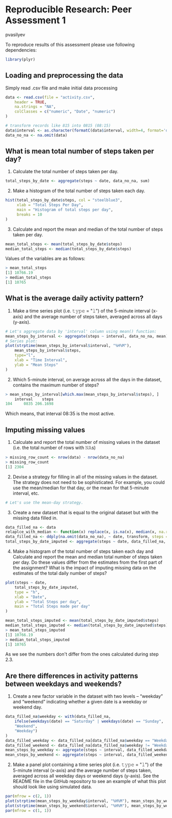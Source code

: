 # Reproducible Research: Peer Assessment 1
pvasilyev  

To reproduce results of this assessment please use following dependencies:
```r
library(plyr)
```

## Loading and preprocessing the data

Simply read .csv file and make initial data processing
```r
data <- read.csv(file = "activity.csv", 
    header = TRUE, 
    na.strings = "NA", 
    colClasses = c("numeric", "Date", "numeric")
)

# transform records like 815 into 0815 (08:15)
data$interval <- as.character(formatC(data$interval, width=4, format='d', digits=2, flag='0'))
data_no_na <- na.omit(data)
```


## What is mean total number of steps taken per day?

1. Calculate the total number of steps taken per day.
```r
total_steps_by_date <- aggregate(steps ~ date, data_no_na, sum)
```
2. Make a histogram of the total number of steps taken each day.
```r
hist(total_steps_by_date$steps, col = "steelblue3", 
     xlab = "Total Steps Per Day", 
     main = "Histogram of total steps per day", 
     breaks = 10
)
```
3. Calculate and report the mean and median of the total number of steps taken per day.
```r
mean_total_steps <- mean(total_steps_by_date$steps)
median_total_steps <- median(total_steps_by_date$steps)
```
Values of the variables are as follows:
```r
> mean_total_steps
[1] 10766.19
> median_total_steps
[1] 10765
```


## What is the average daily activity pattern?

1. Make a time series plot (i.e. 𝚝𝚢𝚙𝚎 = "𝚕") of the 5-minute interval (x-axis) and the average number of steps taken, averaged across all days (y-axis).
```r
# Let's aggregate data by 'interval' column using mean() function:
mean_steps_by_interval <- aggregate(steps ~ interval, data_no_na, mean)
# Series plot:
plot(strptime(mean_steps_by_interval$interval, "%H%M"), 
    mean_steps_by_interval$steps, 
    type="l", 
    xlab = "Time Interval", 
    ylab = "Mean Steps"
)
```
2. Which 5-minute interval, on average across all the days in the dataset, contains the maximum number of steps?
```r
> mean_steps_by_interval[which.max(mean_steps_by_interval$steps), ]
    interval    steps
104     0835 206.1698
```
Which means, that interval 08:35 is the most active.

## Imputing missing values

1. Calculate and report the total number of missing values in the dataset (i.e. the total number of rows with 𝙽𝙰s)
```r
> missing_row_count <- nrow(data) - nrow(data_no_na)
> missing_row_count
[1] 2304
```
2. Devise a strategy for filling in all of the missing values in the dataset. The strategy does not need to be sophisticated. For example, you could use the mean/median for that day, or the mean for that 5-minute interval, etc.
```r
# Let's use the mean-day strategy.
```
3. Create a new dataset that is equal to the original dataset but with the missing data filled in.
```r
data_filled_na <- data
relaplce_with_median <- function(x) replace(x, is.na(x), median(x, na.rm = TRUE))
data_filled_na <- ddply(na.omit(data_no_na), ~ date, transform, steps = relaplce_with_median(steps))
total_steps_by_date_imputed <- aggregate(steps ~ date, data_filled_na, sum)
```
4. Make a histogram of the total number of steps taken each day and Calculate and report the mean and median total number of steps taken per day. Do these values differ from the estimates from the first part of the assignment? What is the impact of imputing missing data on the estimates of the total daily number of steps?
```r
plot(steps ~ date, 
    total_steps_by_date_imputed, 
    type = "h", 
    xlab = "Date", 
    ylab = "Total Steps per day", 
    main = "Total Steps made per day"
)

mean_total_steps_imputed <- mean(total_steps_by_date_imputed$steps)
median_total_steps_imputed <- median(total_steps_by_date_imputed$steps)
> mean_total_steps_imputed
[1] 10766.19
> median_total_steps_imputed
[1] 10765
```
As we see the numbers don't differ from the ones calculated during step 2.3.


## Are there differences in activity patterns between weekdays and weekends?

1. Create a new factor variable in the dataset with two levels – “weekday” and “weekend” indicating whether a given date is a weekday or weekend day.
```r
data_filled_na$weekday <- with(data_filled_na, 
    ifelse(weekdays(date) == "Saturday" | weekdays(date) == "Sunday", 
    "Weekend", 
    "Weekday")
)
data_filled_weekday <- data_filled_na[data_filled_na$weekday == "Weekday", ]
data_filled_weekend <- data_filled_na[data_filled_na$weekday != "Weekday", ]
mean_steps_by_weekday <- aggregate(steps ~ interval, data_filled_weekday, mean)
mean_steps_by_weekend <- aggregate(steps ~ interval, data_filled_weekend, mean)
```
2. Make a panel plot containing a time series plot (i.e. 𝚝𝚢𝚙𝚎 = "𝚕") of the 5-minute interval (x-axis) and the average number of steps taken, averaged across all weekday days or weekend days (y-axis). See the README file in the GitHub repository to see an example of what this plot should look like using simulated data.
```r
par(mfrow = c(2, 1))
plot(strptime(mean_steps_by_weekday$interval, "%H%M"), mean_steps_by_weekday$steps, type = "l", xlab = "Time Interval", main = "Week Day", ylab = "Total steps made", col = "blue")
plot(strptime(mean_steps_by_weekend$interval, "%H%M"), mean_steps_by_weekend$steps, type = "l", xlab = "Time Interval", main = "Week End", ylab = "Total steps made", col = "blue")
par(mfrow = c(1, 1))
```
